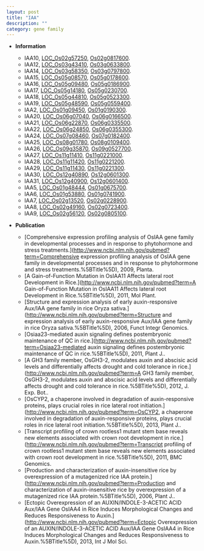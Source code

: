 ```yaml
---
layout: post
title: "IAA"
description: ""
category: gene family
---
```


* **Information**  
    + IAA10, [LOC_Os02g57250](http://rice.uga.edu/cgi-bin/ORF_infopage.cgi?orf=LOC_Os02g57250), [Os02g0817600](https://rapdb.dna.affrc.go.jp/locus/?name=Os02g0817600).
    + IAA12, [LOC_Os03g43410](http://rice.uga.edu/cgi-bin/ORF_infopage.cgi?orf=LOC_Os03g43410), [Os03g0633800](https://rapdb.dna.affrc.go.jp/locus/?name=Os03g0633800).
    + IAA14, [LOC_Os03g58350](http://rice.uga.edu/cgi-bin/ORF_infopage.cgi?orf=LOC_Os03g58350), [Os03g0797800](https://rapdb.dna.affrc.go.jp/locus/?name=Os03g0797800).
    + IAA15, [LOC_Os05g08570](http://rice.uga.edu/cgi-bin/ORF_infopage.cgi?orf=LOC_Os05g08570), [Os05g0178600](https://rapdb.dna.affrc.go.jp/locus/?name=Os05g0178600).
    + IAA16, [LOC_Os05g09480](http://rice.uga.edu/cgi-bin/ORF_infopage.cgi?orf=LOC_Os05g09480), [Os05g0186900](https://rapdb.dna.affrc.go.jp/locus/?name=Os05g0186900).
    + IAA17, [LOC_Os05g14180](http://rice.uga.edu/cgi-bin/ORF_infopage.cgi?orf=LOC_Os05g14180), [Os05g0230700](https://rapdb.dna.affrc.go.jp/locus/?name=Os05g0230700).
    + IAA18, [LOC_Os05g44810](http://rice.uga.edu/cgi-bin/ORF_infopage.cgi?orf=LOC_Os05g44810), [Os05g0523300](https://rapdb.dna.affrc.go.jp/locus/?name=Os05g0523300).
    + IAA19, [LOC_Os05g48590](http://rice.uga.edu/cgi-bin/ORF_infopage.cgi?orf=LOC_Os05g48590), [Os05g0559400](https://rapdb.dna.affrc.go.jp/locus/?name=Os05g0559400).
    + IAA2, [LOC_Os01g09450](http://rice.uga.edu/cgi-bin/ORF_infopage.cgi?orf=LOC_Os01g09450), [Os01g0190300](https://rapdb.dna.affrc.go.jp/locus/?name=Os01g0190300).
    + IAA20, [LOC_Os06g07040](http://rice.uga.edu/cgi-bin/ORF_infopage.cgi?orf=LOC_Os06g07040), [Os06g0166500](https://rapdb.dna.affrc.go.jp/locus/?name=Os06g0166500).
    + IAA21, [LOC_Os06g22870](http://rice.uga.edu/cgi-bin/ORF_infopage.cgi?orf=LOC_Os06g22870), [Os06g0335500](https://rapdb.dna.affrc.go.jp/locus/?name=Os06g0335500).
    + IAA22, [LOC_Os06g24850](http://rice.uga.edu/cgi-bin/ORF_infopage.cgi?orf=LOC_Os06g24850), [Os06g0355300](https://rapdb.dna.affrc.go.jp/locus/?name=Os06g0355300).
    + IAA24, [LOC_Os07g08460](http://rice.uga.edu/cgi-bin/ORF_infopage.cgi?orf=LOC_Os07g08460), [Os07g0182400](https://rapdb.dna.affrc.go.jp/locus/?name=Os07g0182400).
    + IAA25, [LOC_Os08g01780](http://rice.uga.edu/cgi-bin/ORF_infopage.cgi?orf=LOC_Os08g01780), [Os08g0109400](https://rapdb.dna.affrc.go.jp/locus/?name=Os08g0109400).
    + IAA26, [LOC_Os09g35870](http://rice.uga.edu/cgi-bin/ORF_infopage.cgi?orf=LOC_Os09g35870), [Os09g0527700](https://rapdb.dna.affrc.go.jp/locus/?name=Os09g0527700).
    + IAA27, [LOC_Os11g11410](http://rice.uga.edu/cgi-bin/ORF_infopage.cgi?orf=LOC_Os11g11410), [Os11g0221000](https://rapdb.dna.affrc.go.jp/locus/?name=Os11g0221000).
    + IAA28, [LOC_Os11g11420](http://rice.uga.edu/cgi-bin/ORF_infopage.cgi?orf=LOC_Os11g11420), [Os11g0221200](https://rapdb.dna.affrc.go.jp/locus/?name=Os11g0221200).
    + IAA29, [LOC_Os11g11430](http://rice.uga.edu/cgi-bin/ORF_infopage.cgi?orf=LOC_Os11g11430), [Os11g0221300](https://rapdb.dna.affrc.go.jp/locus/?name=Os11g0221300).
    + IAA30, [LOC_Os12g40890](http://rice.uga.edu/cgi-bin/ORF_infopage.cgi?orf=LOC_Os12g40890), [Os12g0601300](https://rapdb.dna.affrc.go.jp/locus/?name=Os12g0601300).
    + IAA31, [LOC_Os12g40900](http://rice.uga.edu/cgi-bin/ORF_infopage.cgi?orf=LOC_Os12g40900), [Os12g0601400](https://rapdb.dna.affrc.go.jp/locus/?name=Os12g0601400).
    + IAA5, [LOC_Os01g48444](http://rice.uga.edu/cgi-bin/ORF_infopage.cgi?orf=LOC_Os01g48444), [Os01g0675700](https://rapdb.dna.affrc.go.jp/locus/?name=Os01g0675700).
    + IAA6, [LOC_Os01g53880](http://rice.uga.edu/cgi-bin/ORF_infopage.cgi?orf=LOC_Os01g53880), [Os01g0741900](https://rapdb.dna.affrc.go.jp/locus/?name=Os01g0741900).
    + IAA7, [LOC_Os02g13520](http://rice.uga.edu/cgi-bin/ORF_infopage.cgi?orf=LOC_Os02g13520), [Os02g0228900](https://rapdb.dna.affrc.go.jp/locus/?name=Os02g0228900).
    + IAA8, [LOC_Os02g49160](http://rice.uga.edu/cgi-bin/ORF_infopage.cgi?orf=LOC_Os02g49160), [Os02g0723400](https://rapdb.dna.affrc.go.jp/locus/?name=Os02g0723400).
    + IAA9, [LOC_Os02g56120](http://rice.uga.edu/cgi-bin/ORF_infopage.cgi?orf=LOC_Os02g56120), [Os02g0805100](https://rapdb.dna.affrc.go.jp/locus/?name=Os02g0805100).

* **Publication**  
    + [Comprehensive expression profiling analysis of OsIAA gene family in developmental processes and in response to phytohormone and stress treatments.](http://www.ncbi.nlm.nih.gov/pubmed?term=Comprehensive expression profiling analysis of OsIAA gene family in developmental processes and in response to phytohormone and stress treatments.%5BTitle%5D), 2009, Planta.
    + [A Gain-of-Function Mutation in OsIAA11 Affects lateral root Development in Rice.](http://www.ncbi.nlm.nih.gov/pubmed?term=A Gain-of-Function Mutation in OsIAA11 Affects lateral root Development in Rice.%5BTitle%5D), 2011, Mol Plant.
    + [Structure and expression analysis of early auxin-responsive Aux/IAA gene family in rice Oryza sativa.](http://www.ncbi.nlm.nih.gov/pubmed?term=Structure and expression analysis of early auxin-responsive Aux/IAA gene family in rice Oryza sativa.%5BTitle%5D), 2006, Funct Integr Genomics.
    + [Osiaa23-mediated auxin signaling defines postembryonic maintenance of QC in rice.](http://www.ncbi.nlm.nih.gov/pubmed?term=Osiaa23-mediated auxin signaling defines postembryonic maintenance of QC in rice.%5BTitle%5D), 2011, Plant J..
    + [A GH3 family member, OsGH3-2, modulates auxin and abscisic acid levels and differentially affects drought and cold tolerance in rice.](http://www.ncbi.nlm.nih.gov/pubmed?term=A GH3 family member, OsGH3-2, modulates auxin and abscisic acid levels and differentially affects drought and cold tolerance in rice.%5BTitle%5D), 2012, J. Exp. Bot..
    + [OsCYP2, a chaperone involved in degradation of auxin-responsive proteins, plays crucial roles in rice lateral root initiation.](http://www.ncbi.nlm.nih.gov/pubmed?term=OsCYP2, a chaperone involved in degradation of auxin-responsive proteins, plays crucial roles in rice lateral root initiation.%5BTitle%5D), 2013, Plant J..
    + [Transcript profiling of crown rootless1 mutant stem base reveals new elements associated with crown root development in rice.](http://www.ncbi.nlm.nih.gov/pubmed?term=Transcript profiling of crown rootless1 mutant stem base reveals new elements associated with crown root development in rice.%5BTitle%5D), 2011, BMC Genomics.
    + [Production and characterization of auxin-insensitive rice by overexpression of a  mutagenized rice IAA protein.](http://www.ncbi.nlm.nih.gov/pubmed?term=Production and characterization of auxin-insensitive rice by overexpression of a  mutagenized rice IAA protein.%5BTitle%5D), 2006, Plant J..
    + [Ectopic Overexpression of an AUXIN/INDOLE-3-ACETIC ACID Aux/IAA Gene OsIAA4 in Rice Induces Morphological Changes and Reduces Responsiveness to Auxin.](http://www.ncbi.nlm.nih.gov/pubmed?term=Ectopic Overexpression of an AUXIN/INDOLE-3-ACETIC ACID Aux/IAA Gene OsIAA4 in Rice Induces Morphological Changes and Reduces Responsiveness to Auxin.%5BTitle%5D), 2013, Int J Mol Sci.


